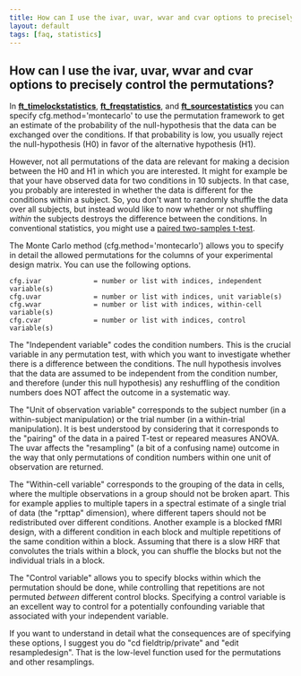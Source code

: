 ```yaml
---
title: How can I use the ivar, uvar, wvar and cvar options to precisely control the permutations?
layout: default
tags: [faq, statistics]
---
```


## How can I use the ivar, uvar, wvar and cvar options to precisely control the permutations?

In **[ft_timelockstatistics](/reference/ft_timelockstatistics)**, **[ft_freqstatistics](/reference/ft_freqstatistics)**, and **[ft_sourcestatistics](/reference/ft_sourcestatistics)** you can specify cfg.method='montecarlo' to use the permutation framework to get an estimate of the probability of the null-hypothesis that the data can be exchanged over the conditions. If that probability is low, you usually reject the null-hypothesis (H0) in favor of the alternative hypothesis (H1).

However, not all permutations of the data are relevant for making a decision between the H0 and H1 in which you are interested. It might for example be that your have observed data for two conditions in 10 subjects. In that case, you probably are interested in whether the data is different for the conditions within a subject. So, you don't want to randomly shuffle the data over all subjects, but instead would like to now whether or not shuffling *within* the subjects destroys the difference between the conditions. In conventional statistics, you might use a [paired two-samples t-test](http://en.wikipedia.org/wiki/Student's_t-test).

The Monte Carlo method (cfg.method='montecarlo') allows you to specify in detail the allowed permutations  for the columns of your experimental design matrix. You can use the following options.

    cfg.ivar             = number or list with indices, independent variable(s)
    cfg.uvar             = number or list with indices, unit variable(s)
    cfg.wvar             = number or list with indices, within-cell variable(s)
    cfg.cvar             = number or list with indices, control variable(s)

The "Independent variable" codes the condition numbers. This is the crucial variable in any permutation test, with which you want to investigate whether there is a difference between the conditions. The null hypothesis involves that the data are assumed to be independent from the condition number, and therefore (under this null hypothesis) any reshuffling of the condition numbers does NOT affect the outcome in a systematic way.

The "Unit of observation variable" corresponds to the subject number (in a
within-subject manipulation) or the trial number (in a within-trial
manipulation). It is best understood by considering that it corresponds
to the "pairing" of the data in a paired T-test or repeared measures
ANOVA. The uvar affects the "resampling" (a bit of a confusing name) outcome in the way that only
permutations of condition numbers within one unit of observation are returned.

The "Within-cell variable" corresponds to the grouping of the data in
cells, where the multiple observations in a group should not be broken
apart. This for example applies to multiple tapers in a spectral estimate
of a single trial of data (the "rpttap" dimension), where different
tapers should not be redistributed over different conditions. Another example is a blocked
fMRI design, with a different condition in each block and multiple
repetitions of the same condition within a block. Assuming that there is
a slow HRF that convolutes the trials within a block, you can shuffle the
blocks but not the individual trials in a block.

The "Control variable" allows you to specify blocks within which the permutation should
be done, while controlling that repetitions are not permuted *between* different control blocks. Specifying a control variable is an excellent way to control for a potentially confounding variable that associated with your independent variable.

If you want to understand in detail what the consequences are of specifying these options, I suggest you do  "cd fieldtrip/private" and "edit resampledesign". That is the low-level function used for the permutations and other resamplings.

